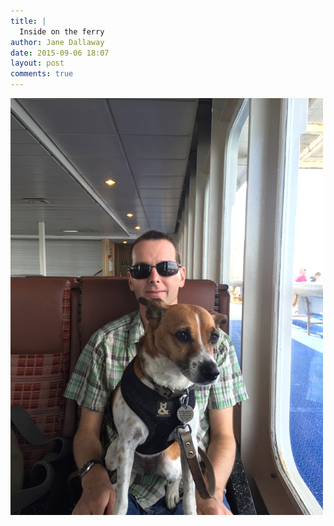 ```yaml
---
title: |
  Inside on the ferry
author: Jane Dallaway
date: 2015-09-06 18:07
layout: post
comments: true
---
```


<div><a href="/media/tp_IMG_3392.JPG"><img src="/media/tp_thumb_IMG_3392.JPG" width="500" height="667"/></a></div>



  




      